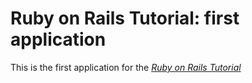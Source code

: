 # Ruby on Rails Tutorial: first application

This is the first application for the [*Ruby on Rails Tutorial*](http://railstutorial.org)